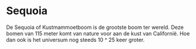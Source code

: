 # Sequoia

De Sequoia of Kustmammoetboom is de grootste boom ter wereld. Deze bomen van 115
meter komt van nature voor aan de kust van Californië. Hoe dan ook is het
universum nog steeds 10 ^ 25 keer groter.
